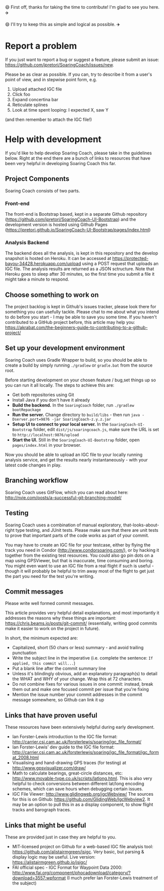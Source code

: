 :smile: First off, thanks for taking the time to contribute!  I'm glad to see you here. :airplane:

:smile: I'll try to keep this as simple and logical as possible. :airplane:

# Report a problem
If you just want to report a bug or suggest a feature, please submit an issue: https://github.com/jpretori/SoaringCoach/issues/new.

Please be as clear as possible.  If you can, try to describe it from a user's point of view, and in stepwise point form, e.g.
1. Upload attached IGC file
2. Click foo
3. Expand concertina bar
4. Reticulate splines
5. Look at time spent looping: I expected X, saw Y

(and then remember to attach the IGC file!)

# Help with development
If you'd like to help develop Soaring Coach, please take in the guidelines below.  Right at the end there are a bunch of links to resources that have been very helpful in developing Soaring Coach this far.

## Project Components
Soaring Coach consists of two parts.

### Front-end
The front-end is Bootstrap based, kept in a separate Github repository (https://github.com/jpretori/SoaringCoach-UI-Bootstrap) and the development version is hosted using Github Pages (https://jpretori.github.io/SoaringCoach-UI-Bootstrap/pages/index.html)

### Analysis Backend
The backend does all the analysis, is kept in this repository and the develop snapshot is hosted on Heroku.  It can be accessed at https://protected-bayou-34428.herokuapp.com/upload using a POST request that uploads an IGC file.  The analysis results are returned as a JSON sctructure.  Note that Heroku goes to sleep after 30 minutes, so the first time you submit a file it might take a minute to respond.

## Choose something to work on
The project backlog is kept in Github's issues tracker, please look there for something you can usefully tackle.
Please chat to me about what you intend to do before you start - I may be able to save you some time.
If you haven't contributed to a GitHub project before, this article may help you: https://akrabat.com/the-beginners-guide-to-contributing-to-a-github-project/

## Set up your development environment
Soaring Coach uses Gradle Wrapper to build, so you should be able to create a build by simply running `./gradlew` or `gradle.bat` from the source root.

Before starting development on your chosen feature / bug,set things up so you can run it all locally.  The steps to achieve this are:
- Get both repositories using Git
- Install Java if you don't have it already
- **Build the backend.**  In the `SoaringCoach` folder, run `./gradlew bootRepackage`
- **Run the server.**  Change directory to `build/libs` - then run `java -Dserver.port=9876 -jar SoaringCoach-z.y.z.jar`
- **Setup UI to connect to your local server.**  In the `SoaringCoach-UI-Bootstrap` folder, edit `dist/js/soaringcoach.js`, make sure the URL is set to `http://localhost:9876/upload`
- **Start the UI.**  Still in the `SoaringCoach-UI-Bootstrap` folder, open `pages/index.html` in your browser.

Now you should be able to upload an IGC file to your locally running analysis service, and get the results nearly instantaneously - with your latest code changes in play.


## Branching workflow
Soaring Coach uses GitFlow, which you can read about here: http://nvie.com/posts/a-successful-git-branching-model/

## Testing
Soaring Coach uses a combination of manual exploratory, that-looks-about-right type testing, and JUnit tests. Please make sure that there are unit tests to prove that important parts of the code works as part of your commit.  

You may have to create an IGC file for your testcase, either by flying the track you need in Condor (http://www.condorsoaring.com/), or by hacking it together from the existing test resources.  You could also go pin dots on a map using GPSViewer, but that is inaccurate, time consuming and boring.  
You might even want to use an IGC file from a real flight if such is useful - though it will probably be helpful to trim away most of the flight to get just the part you need for the test you're writing.

## Commit messages
Please write well formed commit messages.  

This article provides very helpful detail explanations, and most importantly it addresses the reasons why these things are important: https://chris.beams.io/posts/git-commit/ (essentially, writing good commits make it easier to work on the project in future).

In short, the minimum expected are:
* Capitalized, short (50 chars or less) summary - and avoid trailing punctuation
* Write the subject line in the imperative (i.e. complete the sentence: `If applied, this commit will...`)
* Put a blank line after the commit summary line
* Unless it's blindingly obvious, add an explanatory paragraph(s) to detail the WHAT and WHY of your change.  Wrap this at 72 characters.
* Do not combine fixes for various issues in one commit: instead, break them out and make one focused commit per issue that you're fixing
* Mention the issue number your commit addresses in the commit message somewhere, so Github can link it up

## Links that have proven useful
These resources have been extensively helpful during early development.

* Ian Forster-Lewis introduction to the IGC file format: http://carrier.csi.cam.ac.uk/forsterlewis/soaring/igc_file_format/
* Ian Forster-Lewis' dev guide to the IGC file format: http://carrier.csi.cam.ac.uk/forsterlewis/soaring/igc_file_format/igc_format_2008.html
* Visualising and hand-drawing GPS traces (for testing) at http://www.gpsvisualizer.com/draw/
* Math to calculate bearings, great-circle distances, etc: http://www.movable-type.co.uk/scripts/latlong.html.  This is also very helpful to check conversions between different lat/long encoding schemes, which can save hours when debugging certain issues.
* IGC File Viewer: http://www.glidingweb.org/igcWebview/  The sources for this is on Github: https://github.com/GlidingWeb/IgcWebview2.  It may be an option to pull this in as a display component, to show flight tracks and barograph traces.

## Links that might be useful
These are provided just in case they are helpful to you.

* MIT-licensed project on Github for a web-based IGC file analysis tool: https://github.com/alistairmgreen/jsigc. Very basic, but parsing & display logic may be useful. Live version: https://alistairmgreen.github.io/jsigc/
* FAI official spec - IGC Format for Waypoint Data 2000: http://www.fai.org/component/phocadownload/category/?download=3557:wpformat (I much prefer Ian Forster-Lewis treatment of the subject)
